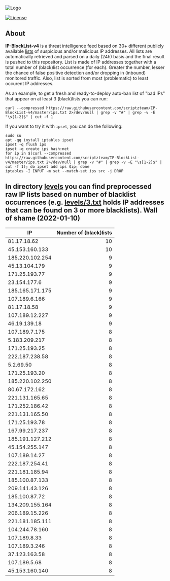 ![Logo](https://i.imgur.com/PyKLAe7.png)

[![License](https://img.shields.io/badge/license-The_Unlicense-red.svg)](https://unlicense.org/)

About
----

**IP-BlockList-v4** is a threat intelligence feed based on 30+ different publicly available [lists](https://github.com/stamparm/maltrail) of suspicious and/or malicious IP addresses. All lists are automatically retrieved and parsed on a daily (24h) basis and the final result is pushed to this repository. List is made of IP addresses together with a total number of (black)list occurrence (for each). Greater the number, lesser the chance of false positive detection and/or dropping in (inbound) monitored traffic. Also, list is sorted from most (problematic) to least occurent IP addresses.

As an example, to get a fresh and ready-to-deploy auto-ban list of "bad IPs" that appear on at least 3 (black)lists you can run:

```
curl --compressed https://raw.githubusercontent.com/scriptzteam/IP-BlockList-v4/master/ips.txt 2>/dev/null | grep -v "#" | grep -v -E "\s[1-2]$" | cut -f 1
```

If you want to try it with `ipset`, you can do the following:

```
sudo su
apt -qq install iptables ipset
ipset -q flush ips
ipset -q create ips hash:net
for ip in $(curl --compressed https://raw.githubusercontent.com/scriptzteam/IP-BlockList-v4/master/ips.txt 2>/dev/null | grep -v "#" | grep -v -E "\s[1-2]$" | cut -f 1); do ipset add ips $ip; done
iptables -I INPUT -m set --match-set ips src -j DROP
```

In directory [levels](levels) you can find preprocessed raw IP lists based on number of blacklist occurrences (e.g. [levels/3.txt](levels/3.txt) holds IP addresses that can be found on 3 or more blacklists).
Wall of shame (2022-01-10)
----

|IP|Number of (black)lists|
|---|--:|
81.17.18.62|10
45.153.160.133|10
185.220.102.254|9
45.13.104.179|9
171.25.193.77|9
23.154.177.6|9
185.165.171.175|9
107.189.6.166|9
81.17.18.58|9
107.189.12.227|9
46.19.139.18|9
107.189.7.175|8
5.183.209.217|8
171.25.193.25|8
222.187.238.58|8
5.2.69.50|8
171.25.193.20|8
185.220.102.250|8
80.67.172.162|8
221.131.165.65|8
171.252.186.42|8
221.131.165.50|8
171.25.193.78|8
167.99.217.237|8
185.191.127.212|8
45.154.255.147|8
107.189.14.27|8
222.187.254.41|8
221.181.185.94|8
185.100.87.133|8
209.141.43.126|8
185.100.87.72|8
134.209.155.164|8
206.189.15.226|8
221.181.185.111|8
104.244.78.160|8
107.189.8.33|8
107.189.3.246|8
37.123.163.58|8
107.189.5.68|8
45.153.160.140|8
